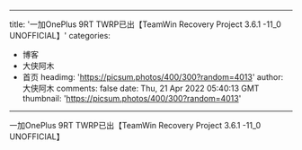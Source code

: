 
---
title: '一加OnePlus 9RT TWRP已出【TeamWin Recovery Project 3.6.1 -11_0 UNOFFICIAL】'
categories: 
 - 博客
 - 大侠阿木
 - 首页
headimg: 'https://picsum.photos/400/300?random=4013'
author: 大侠阿木
comments: false
date: Thu, 21 Apr 2022 05:40:13 GMT
thumbnail: 'https://picsum.photos/400/300?random=4013'
---

<div>   
一加OnePlus 9RT TWRP已出【TeamWin Recovery Project 3.6.1 -11_0 UNOFFICIAL】  
</div>
            